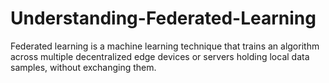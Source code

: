 # Understanding-Federated-Learning
Federated learning is a machine learning technique that trains an algorithm across multiple decentralized edge devices or servers holding local data samples, without exchanging them.
